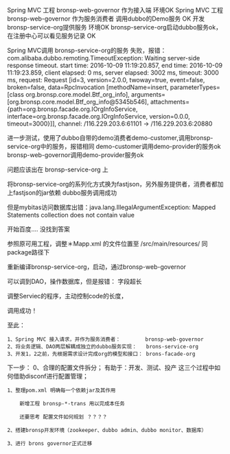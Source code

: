 Spring MVC 工程 bronsp-web-governor 作为接入端 环境OK
Spring MVC 工程 bronsp-web-governor 作为服务消费者  调用dubbo的Demo服务 OK
开发bronsp-service-org提供服务 环境OK
bronsp-service-org启动dubbo服务ok，在注册中心可以看见服务记录  OK

Spring MVC调用 bronsp-service-org的服务 失败，报错：
com.alibaba.dubbo.remoting.TimeoutException: Waiting server-side response timeout. start time: 2016-10-09 11:19:20.857, end time: 2016-10-09 11:19:23.859, client elapsed: 0 ms, server elapsed: 3002 ms, timeout: 3000 ms, request: Request [id=3, version=2.0.0, twoway=true, event=false, broken=false, data=RpcInvocation [methodName=insert, parameterTypes=[class org.bronsp.core.model.Btf_org_info], arguments=[org.bronsp.core.model.Btf_org_info@5345b546], attachments={path=org.bronsp.facade.org.IOrgInfoService, interface=org.bronsp.facade.org.IOrgInfoService, version=0.0.0, timeout=3000}]], channel: /116.229.203.6:61101 -> /116.229.203.6:20880

进一步测试，使用了dubbo自带的demo消费者demo-customer,调用bronsp-service-org中的服务，报错相同
demo-customer调用demo-provider的服务ok
bronsp-web-governor调用demo-provider服务ok

问题应该出在 bronsp-service-org 上

将bronsp-service-org的系列化方式换为fastjson，另外服务提供者，消费者都加上fastjson的jar依赖
dubbo服务调用成功

但是mybitas访问数据库出错：java.lang.IllegalArgumentException: Mapped Statements collection does not contain value

开始百度.... 没找到答案

参照原可用工程，调整＊Mapp.xml 的文件位置至 /src/main/resources/ 同package路径下

重新编译bronsp-service-org，启动，通过bronsp-web-governor

可以调到DAO，操作数据库，但是报错： 字段超长

调整Serviec的程序，主动控制code的长度，

调用成功！

至此：

    1、Spring MVC 接入请求，并作为服务消费者：        bronsp-web-governor
    2、将业务逻辑、DAO两层解耦成独立的dubbo服务实现：   brons-service-org
    3、开发1，2之前，先根据需求设计完成org的模型和接口： brons-facade-org

下一步：
	0、合理的配置文件拆分；
	有助于：开发、测试、投产 这三个过程中如何借助disconf进行配置管理；

	1、整理pom.xml 明确每一个依赖jar及其作用

		新增工程 bronsp-*-trans 用以完成本任务

		还要思考 配置文件如何规划 ？？？？

	2、搭建bronsp开发环境（zookeeper、dubbo admin、dubbo monitor、数据库）

	3、进行 brons governor正式迁移
